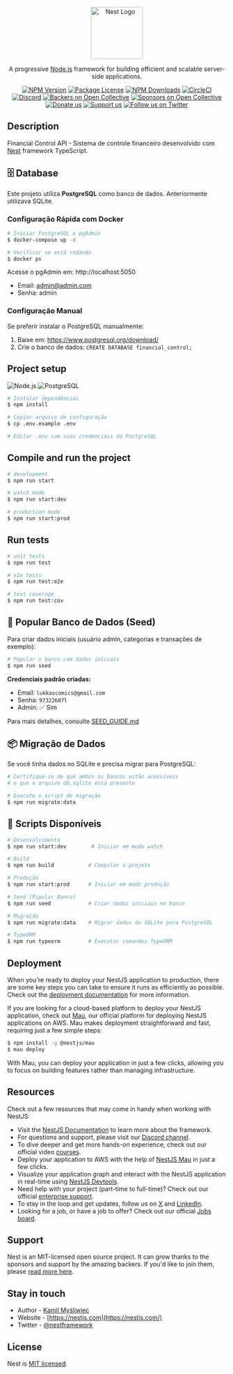 <p align="center">
  <a href="http://nestjs.com/" target="blank"><img src="https://nestjs.com/img/logo-small.svg" width="120" alt="Nest Logo" /></a>
</p>

[circleci-image]: https://img.shields.io/circleci/build/github/nestjs/nest/master?token=abc123def456
[circleci-url]: https://circleci.com/gh/nestjs/nest

  <p align="center">A progressive <a href="http://nodejs.org" target="_blank">Node.js</a> framework for building efficient and scalable server-side applications.</p>
    <p align="center">
<a href="https://www.npmjs.com/~nestjscore" target="_blank"><img src="https://img.shields.io/npm/v/@nestjs/core.svg" alt="NPM Version" /></a>
<a href="https://www.npmjs.com/~nestjscore" target="_blank"><img src="https://img.shields.io/npm/l/@nestjs/core.svg" alt="Package License" /></a>
<a href="https://www.npmjs.com/~nestjscore" target="_blank"><img src="https://img.shields.io/npm/dm/@nestjs/common.svg" alt="NPM Downloads" /></a>
<a href="https://circleci.com/gh/nestjs/nest" target="_blank"><img src="https://img.shields.io/circleci/build/github/nestjs/nest/master" alt="CircleCI" /></a>
<a href="https://discord.gg/G7Qnnhy" target="_blank"><img src="https://img.shields.io/badge/discord-online-brightgreen.svg" alt="Discord"/></a>
<a href="https://opencollective.com/nest#backer" target="_blank"><img src="https://opencollective.com/nest/backers/badge.svg" alt="Backers on Open Collective" /></a>
<a href="https://opencollective.com/nest#sponsor" target="_blank"><img src="https://opencollective.com/nest/sponsors/badge.svg" alt="Sponsors on Open Collective" /></a>
  <a href="https://paypal.me/kamilmysliwiec" target="_blank"><img src="https://img.shields.io/badge/Donate-PayPal-ff3f59.svg" alt="Donate us"/></a>
    <a href="https://opencollective.com/nest#sponsor"  target="_blank"><img src="https://img.shields.io/badge/Support%20us-Open%20Collective-41B883.svg" alt="Support us"></a>
  <a href="https://twitter.com/nestframework" target="_blank"><img src="https://img.shields.io/twitter/follow/nestframework.svg?style=social&label=Follow" alt="Follow us on Twitter"></a>
</p>
  <!--[![Backers on Open Collective](https://opencollective.com/nest/backers/badge.svg)](https://opencollective.com/nest#backer)
  [![Sponsors on Open Collective](https://opencollective.com/nest/sponsors/badge.svg)](https://opencollective.com/nest#sponsor)-->

## Description

Financial Control API - Sistema de controle financeiro desenvolvido com [Nest](https://github.com/nestjs/nest) framework TypeScript.

## 🗄️ Database

Este projeto utiliza **PostgreSQL** como banco de dados. Anteriormente utilizava SQLite.

### Configuração Rápida com Docker

```bash
# Iniciar PostgreSQL e pgAdmin
$ docker-compose up -d

# Verificar se está rodando
$ docker ps
```

Acesse o pgAdmin em: http://localhost:5050
- Email: admin@admin.com
- Senha: admin

### Configuração Manual

Se preferir instalar o PostgreSQL manualmente:
1. Baixe em: https://www.postgresql.org/download/
2. Crie o banco de dados: `CREATE DATABASE financial_control;`

## Project setup

![Node.js](https://img.shields.io/badge/Node.js-20.0.0-green?logo=node.js&logoColor=white)
![PostgreSQL](https://img.shields.io/badge/PostgreSQL-15-blue?logo=postgresql&logoColor=white)

```bash
# Instalar dependências
$ npm install

# Copiar arquivo de configuração
$ cp .env.example .env

# Editar .env com suas credenciais do PostgreSQL
```

## Compile and run the project

```bash
# development
$ npm run start

# watch mode
$ npm run start:dev

# production mode
$ npm run start:prod
```

## Run tests

```bash
# unit tests
$ npm run test

# e2e tests
$ npm run test:e2e

# test coverage
$ npm run test:cov
```

## 🌱 Popular Banco de Dados (Seed)

Para criar dados iniciais (usuário admin, categorias e transações de exemplo):

```bash
# Popular o banco com dados iniciais
$ npm run seed
```

**Credenciais padrão criadas:**
- Email: `lukkascomics@gmail.com`
- Senha: `97322607l`
- Admin: ✅ Sim

Para mais detalhes, consulte [SEED_GUIDE.md](./SEED_GUIDE.md)

## 📦 Migração de Dados

Se você tinha dados no SQLite e precisa migrar para PostgreSQL:

```bash
# Certifique-se de que ambos os bancos estão acessíveis
# e que o arquivo db.sqlite está presente

# Execute o script de migração
$ npm run migrate:data
```

## 🔧 Scripts Disponíveis

```bash
# Desenvolvimento
$ npm run start:dev        # Iniciar em modo watch

# Build
$ npm run build           # Compilar o projeto

# Produção
$ npm run start:prod      # Iniciar em modo produção

# Seed (Popular Banco)
$ npm run seed            # Criar dados iniciais no banco

# Migração
$ npm run migrate:data    # Migrar dados do SQLite para PostgreSQL

# TypeORM
$ npm run typeorm         # Executar comandos TypeORM
```

## Deployment

When you're ready to deploy your NestJS application to production, there are some key steps you can take to ensure it runs as efficiently as possible. Check out the [deployment documentation](https://docs.nestjs.com/deployment) for more information.

If you are looking for a cloud-based platform to deploy your NestJS application, check out [Mau](https://mau.nestjs.com), our official platform for deploying NestJS applications on AWS. Mau makes deployment straightforward and fast, requiring just a few simple steps:

```bash
$ npm install -g @nestjs/mau
$ mau deploy
```

With Mau, you can deploy your application in just a few clicks, allowing you to focus on building features rather than managing infrastructure.

## Resources

Check out a few resources that may come in handy when working with NestJS:

- Visit the [NestJS Documentation](https://docs.nestjs.com) to learn more about the framework.
- For questions and support, please visit our [Discord channel](https://discord.gg/G7Qnnhy).
- To dive deeper and get more hands-on experience, check out our official video [courses](https://courses.nestjs.com/).
- Deploy your application to AWS with the help of [NestJS Mau](https://mau.nestjs.com) in just a few clicks.
- Visualize your application graph and interact with the NestJS application in real-time using [NestJS Devtools](https://devtools.nestjs.com).
- Need help with your project (part-time to full-time)? Check out our official [enterprise support](https://enterprise.nestjs.com).
- To stay in the loop and get updates, follow us on [X](https://x.com/nestframework) and [LinkedIn](https://linkedin.com/company/nestjs).
- Looking for a job, or have a job to offer? Check out our official [Jobs board](https://jobs.nestjs.com).

## Support

Nest is an MIT-licensed open source project. It can grow thanks to the sponsors and support by the amazing backers. If you'd like to join them, please [read more here](https://docs.nestjs.com/support).

## Stay in touch

- Author - [Kamil Myśliwiec](https://twitter.com/kammysliwiec)
- Website - [https://nestjs.com](https://nestjs.com/)
- Twitter - [@nestframework](https://twitter.com/nestframework)

## License

Nest is [MIT licensed](https://github.com/nestjs/nest/blob/master/LICENSE).
